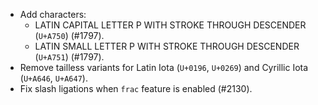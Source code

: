 * Add characters:
  - LATIN CAPITAL LETTER P WITH STROKE THROUGH DESCENDER (`U+A750`) (#1797).
  - LATIN SMALL LETTER P WITH STROKE THROUGH DESCENDER (`U+A751`) (#1797).
* Remove tailless variants for Latin Iota (`U+0196`, `U+0269`) and Cyrillic Iota (`U+A646`, `U+A647`).
* Fix slash ligations when `frac` feature is enabled (#2130).
